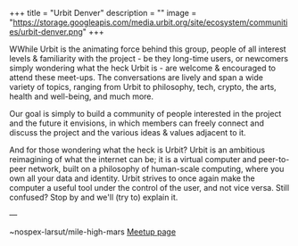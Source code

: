 +++
title = "Urbit Denver"
description = ""
image = "https://storage.googleapis.com/media.urbit.org/site/ecosystem/communities/urbit-denver.png"
+++

WWhile Urbit is the animating force behind this group, people of all interest levels & familiarity with the project - be they long-time users, or newcomers simply wondering what the heck Urbit is - are welcome & encouraged to attend these meet-ups. The conversations are lively and span a wide variety of topics, ranging from Urbit to philosophy, tech, crypto, the arts, health and well-being, and much more.

Our goal is simply to build a community of people interested in the project and the future it envisions, in which members can freely connect and discuss the project and the various ideas & values adjacent to it.

And for those wondering what the heck is Urbit? Urbit is an ambitious reimagining of what the internet can be; it is a virtual computer and peer-to-peer network, built on a philosophy of human-scale computing, where you own all your data and identity. Urbit strives to once again make the computer a useful tool under the control of the user, and not vice versa. Still confused? Stop by and we'll (try to) explain it.

––

~nospex-larsut/mile-high-mars
[Meetup page](https://www.meetup.com/mile-high-mars-denver-urbit-group/)
